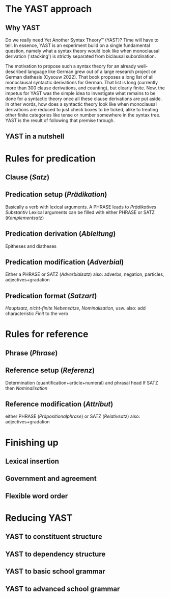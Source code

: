 # The YAST approach

## Why YAST

Do we really need Yet Another Syntax Theory™ (YAST)? Time will have to tell. In essence, YAST is an experiment build on a single fundamental question, namely what a syntax theory would look like when monoclausal derivation ('stacking') is strictly separated from biclausal subordination.

The motivation to propose such a syntax theory for an already well-described language like German grew out of a large research project on German diathesis (Cysouw 2022). That book proposes a long list of all monoclausal syntactic derivations for German. That list is long (currently more than 300 clause derivations, and counting), but clearly finite. Now, the impetus for YAST was the simple idea to investigate what remains to be done for a syntactic theory once all these clause derivations are put aside. In other words, how does a syntactic theory look like when monoclausal derivations are reduced to just check boxes to be ticked, alike to treating other finite categories like tense or number somewhere in the syntax tree. YAST is the result of following that premise through.

## YAST in a nutshell

# Rules for predication

## Clause (*Satz*)

## Predication setup (*Prädikation*)

Basically a verb with lexical arguments. A PHRASE leads to *Prädikatives Substantiv*
Lexical arguments can be filled with either PHRASE or SATZ (*Komplementsatz*)

## Predication derivation (*Ableitung*)

Epitheses and diatheses

## Predication modification (*Adverbial*)

Either a PHRASE or SATZ (*Adverbialsatz*)
also: adverbs, negation, particles, adjectives+gradation

## Predication format (*Satzart*)

*Hauptsatz*, *nicht-finite Nebensätze*, *Nominalisation*, usw.
also: add characteristic *Finit* to the verb

# Rules for reference

## Phrase (*Phrase*)

## Reference setup (*Referenz*)

Determination (quantification+article+numeral) and phrasal head
If SATZ then *Nominalisation*

## Reference modification (*Attribut*)

either PHRASE (*Präpositionalphrase*) or SATZ (*Relativsatz*)
also: adjectives+gradation

# Finishing up

## Lexical insertion

## Government and agreement

## Flexible word order

# Reducing YAST

## YAST to constituent structure

## YAST to dependency structure

## YAST to basic school grammar

## YAST to advanced school grammar

